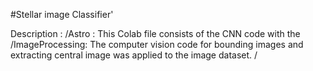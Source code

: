 #Stellar image Classifier'

Description :
/Astro : This Colab file consists of the CNN code with the 
/ImageProcessing: The computer vision code for bounding images and extracting central image was applied to the image dataset.
/
